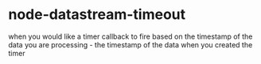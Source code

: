 node-datastream-timeout
=======================

when you would like a timer callback to fire based on the timestamp of the data you are processing - the timestamp of the data when you created the timer
